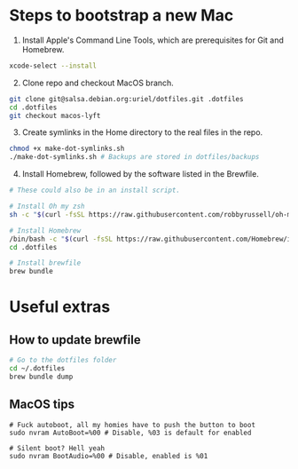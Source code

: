# Steps to bootstrap a new Mac

1. Install Apple's Command Line Tools, which are prerequisites for Git and Homebrew.

```zsh
xcode-select --install
```

2. Clone repo and checkout MacOS branch. 

```zsh
git clone git@salsa.debian.org:uriel/dotfiles.git .dotfiles
cd .dotfiles
git checkout macos-lyft
```

3. Create symlinks in the Home directory to the real files in the repo.

```zsh
chmod +x make-dot-symlinks.sh
./make-dot-symlinks.sh # Backups are stored in dotfiles/backups
```

4. Install Homebrew, followed by the software listed in the Brewfile.

```zsh
# These could also be in an install script.

# Install Oh my zsh
sh -c "$(curl -fsSL https://raw.githubusercontent.com/robbyrussell/oh-my-zsh/master/tools/install.sh)"

# Install Homebrew
/bin/bash -c "$(curl -fsSL https://raw.githubusercontent.com/Homebrew/install/HEAD/install.sh)"
cd .dotfiles

# Install brewfile
brew bundle
```

# Useful extras

## How to update brewfile

```zsh
# Go to the dotfiles folder
cd ~/.dotfiles 
brew bundle dump
```

## MacOS tips 

```
# Fuck autoboot, all my homies have to push the button to boot
sudo nvram AutoBoot=%00 # Disable, %03 is default for enabled

# Silent boot? Hell yeah
sudo nvram BootAudio=%00 # Disable, enabled is %01
```
